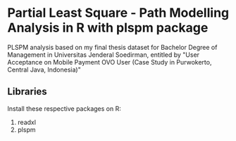 # Partial Least Square - Path Modelling Analysis in R with plspm package
PLSPM analysis based on my final thesis dataset for Bachelor Degree of Management in Universitas Jenderal Soedirman, entitled by "User Acceptance on Mobile Payment OVO User (Case Study in Purwokerto, Central Java, Indonesia)"

## Libraries
Install these respective packages on R:
1. readxl
2. plspm
